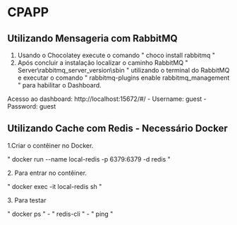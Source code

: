 # CPAPP

## Utilizando Mensageria com RabbitMQ

1. Usando o Chocolatey execute o comando " choco install rabbitmq "
2. Após concluir a instalação localizar o caminho RabbitMQ " Server\rabbitmq_server_version\sbin " utilizando o terminal do RabbitMQ e 
executar o comando " rabbitmq-plugins enable rabbitmq_management " para habilitar o Dashboard.
<p>Acesso ao dashboard: http://localhost:15672/#/ - Username: guest - Password: guest</p>

## Utilizando Cache com Redis - Necessário Docker

1.Criar o contêiner no Docker.
<p>" docker run --name local-redis -p 6379:6379 -d redis "</p>
2. Para entrar no contêiner.
<p>" docker exec -it local-redis sh "</p>
3. Para testar
<p> " docker ps " - " redis-cli " - " ping " </p>

